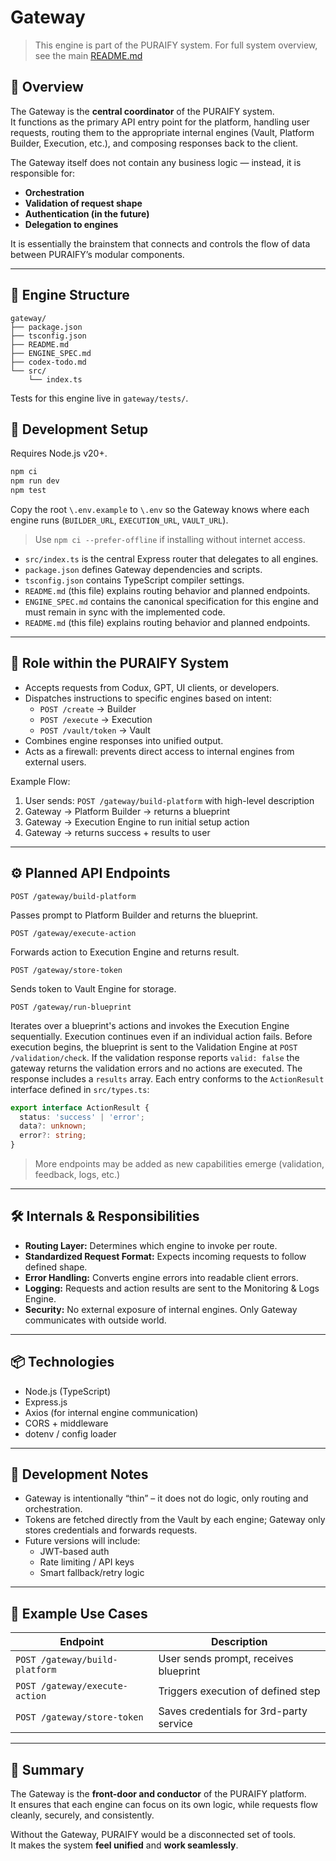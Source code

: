 # Gateway

> This engine is part of the PURAIFY system. For full system overview, see the main [README.md](../README.md)

## 🧠 Overview

The Gateway is the **central coordinator** of the PURAIFY system.  
It functions as the primary API entry point for the platform, handling user requests, routing them to the appropriate internal engines (Vault, Platform Builder, Execution, etc.), and composing responses back to the client.

The Gateway itself does not contain any business logic — instead, it is responsible for:
- **Orchestration**
- **Validation of request shape**
- **Authentication (in the future)**
- **Delegation to engines**

It is essentially the brainstem that connects and controls the flow of data between PURAIFY’s modular components.

---

## 📁 Engine Structure

```text
gateway/
├── package.json
├── tsconfig.json
├── README.md
├── ENGINE_SPEC.md
├── codex-todo.md
└── src/
    └── index.ts
```
Tests for this engine live in `gateway/tests/`.
## 🚀 Development Setup

Requires Node.js v20+.

```bash
npm ci
npm run dev
npm test
```

Copy the root `\.env.example` to `\.env` so the Gateway knows where each engine runs (`BUILDER_URL`, `EXECUTION_URL`, `VAULT_URL`).

> Use `npm ci --prefer-offline` if installing without internet access.

- `src/index.ts` is the central Express router that delegates to all engines.
- `package.json` defines Gateway dependencies and scripts.
- `tsconfig.json` contains TypeScript compiler settings.
- `README.md` (this file) explains routing behavior and planned endpoints.
- `ENGINE_SPEC.md` contains the canonical specification for this engine and must remain in sync with the implemented code.
- `README.md` (this file) explains routing behavior and planned endpoints.

---

## 🧩 Role within the PURAIFY System

- Accepts requests from Codux, GPT, UI clients, or developers.
- Dispatches instructions to specific engines based on intent:
  - `POST /create` → Builder
  - `POST /execute` → Execution
  - `POST /vault/token` → Vault
- Combines engine responses into unified output.
- Acts as a firewall: prevents direct access to internal engines from external users.

Example Flow:
1. User sends: `POST /gateway/build-platform` with high-level description
2. Gateway → Platform Builder → returns a blueprint
3. Gateway → Execution Engine to run initial setup action
4. Gateway → returns success + results to user

---

## ⚙️ Planned API Endpoints

```
POST /gateway/build-platform
```
Passes prompt to Platform Builder and returns the blueprint.

```
POST /gateway/execute-action
```
Forwards action to Execution Engine and returns result.

```
POST /gateway/store-token
```
Sends token to Vault Engine for storage.

```
POST /gateway/run-blueprint
```
Iterates over a blueprint's actions and invokes the Execution Engine sequentially.
Execution continues even if an individual action fails.
Before execution begins, the blueprint is sent to the Validation Engine at
`POST /validation/check`. If the validation response reports `valid: false`
the gateway returns the validation errors and no actions are executed.
The response includes a `results` array. Each entry conforms to the
`ActionResult` interface defined in `src/types.ts`:
```ts
export interface ActionResult {
  status: 'success' | 'error';
  data?: unknown;
  error?: string;
}
```

> More endpoints may be added as new capabilities emerge (validation, feedback, logs, etc.)

---

## 🛠️ Internals & Responsibilities

- **Routing Layer:** Determines which engine to invoke per route.
- **Standardized Request Format:** Expects incoming requests to follow defined shape.
- **Error Handling:** Converts engine errors into readable client errors.
- **Logging:** Requests and action results are sent to the Monitoring & Logs Engine.
- **Security:** No external exposure of internal engines. Only Gateway communicates with outside world.

---

## 📦 Technologies

- Node.js (TypeScript)
- Express.js
- Axios (for internal engine communication)
- CORS + middleware
- dotenv / config loader

---

## 🚧 Development Notes

- Gateway is intentionally “thin” – it does not do logic, only routing and orchestration.
- Tokens are fetched directly from the Vault by each engine; Gateway only stores credentials and forwards requests.
- Future versions will include:
  - JWT-based auth
  - Rate limiting / API keys
  - Smart fallback/retry logic

---

## 🧪 Example Use Cases

| Endpoint | Description |
|----------|-------------|
| `POST /gateway/build-platform` | User sends prompt, receives blueprint |
| `POST /gateway/execute-action` | Triggers execution of defined step |
| `POST /gateway/store-token` | Saves credentials for 3rd-party service |

---

## 🧭 Summary

The Gateway is the **front-door and conductor** of the PURAIFY platform.  
It ensures that each engine can focus on its own logic, while requests flow cleanly, securely, and consistently.

Without the Gateway, PURAIFY would be a disconnected set of tools.  
It makes the system **feel unified** and **work seamlessly**.
